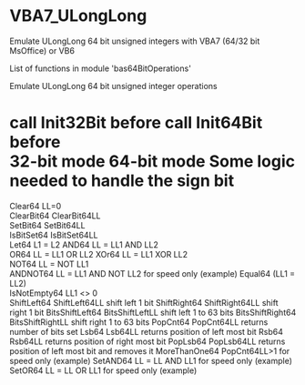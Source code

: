 # VBA7_ULongLong
Emulate ULongLong 64 bit unsigned integers with VBA7 (64/32 bit MsOffice) or VB6 

List of functions in module 'bas64BitOperations'	

Emulate ULongLong 64 bit unsigned integer operations	

call Init32Bit before	call Init64Bit before	
32-bit mode		64-bit mode	    Some logic needed to handle the sign bit
================================================================================
Clear64			  LL=0	
ClearBit64		ClearBit64LL	
SetBit64		  SetBit64LL	
IsBitSet64		IsBitSet64LL	
Let64			    L1 = L2	
AND64			    LL = LL1 AND LL2	
OR64			    LL = LL1 OR LL2	
XOr64			    LL = LL1 XOR LL2	
NOT64			    LL = NOT LL1	
ANDNOT64		  LL = LL1 AND NOT LL2	for speed only (example)
Equal64			  (LL1 = LL2)	
IsNotEmpty64	LL1 <> 0	
ShiftLeft64		ShiftLeft64LL		      shift left  1 bit
ShiftRight64	ShiftRight64LL		    shift right  1 bit
BitsShiftLeft64		BitsShiftLeftLL		shift left  1 to 63 bits
BitsShiftRight64	BitsShiftRightLL	shift right  1 to 63 bits
PopCnt64		  PopCnt64LL		returns number of bits set
Lsb64			    Lsb64LL			returns position of left most bit
Rsb64			    Rsb64LL			returns position of right most bit
PopLsb64		  PopLsb64LL		returns position of left most bit and removes it
MoreThanOne64	PopCnt64LL>1		for speed only (example)
SetAND64		  LL = LL AND LL1		for speed only (example)
SetOR64			  LL = LL OR LL1		for speed only (example)

